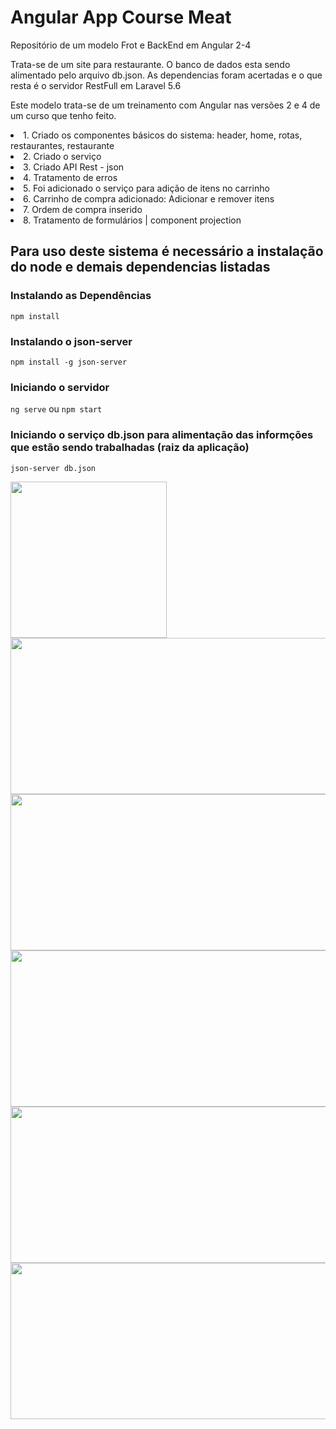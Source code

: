 # Angular App Course Meat

<p>Repositório de um modelo Frot e BackEnd em Angular 2-4</p>
<p>Trata-se de um site para restaurante. O banco de dados esta sendo alimentado pelo arquivo db.json. As dependencias foram acertadas e o que resta é o servidor RestFull em Laravel 5.6</p>

<p>Este modelo trata-se de um treinamento com Angular nas versões 2 e 4 de um curso que tenho feito.</p>

<o>
  <li>1. Criado os componentes básicos do sistema: header, home, rotas, restaurantes, restaurante</li>
  <li>2. Criado o serviço</li>
  <li>3. Criado API Rest - json</li>
  <li>4. Tratamento de erros</li>
  <li>5. Foi adicionado o serviço para adição de itens no carrinho</li>
  <li>6. Carrinho de compra adicionado: Adicionar e remover itens</li>
  <li>7. Ordem de compra inserido</li>
  <li>8. Tratamento de formulários | component projection</li>
</o>

## Para uso deste sistema é necessário a instalação do node e demais dependencias listadas

### Instalando as Dependências
`npm install`

### Instalando o json-server
`npm install -g json-server`

### Iniciando o servidor 
`ng serve` ou `npm start`

### Iniciando o serviço db.json para alimentação das informções que estão sendo trabalhadas (raiz da aplicação)
`json-server db.json`

<img src="https://s13.postimg.org/bz2g3h75j/image.png" widht="300" height="250">
<img src="https://s13.postimg.org/m94v2shmf/image.png" width="900" height="250">
<img src="https://s13.postimg.org/fvfrzjs5z/image.png" width="900" height="250">
<img src="https://s13.postimg.org/6aw5coi9j/image.png" width="900" height="250">
<img src="https://s13.postimg.org/46bsblocn/image.png" width="900" height="250">
<img src="https://s13.postimg.org/fp6pxunif/image.png" width="900" height="250">
